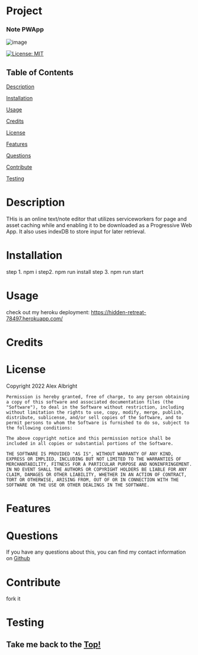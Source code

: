 
  # Project
  
  ### Note PWApp
  ![image](https://user-images.githubusercontent.com/82853759/168102225-3e59c4b7-1e04-4658-bb69-0bc277445b51.png)

  [![License: MIT](https://img.shields.io/badge/License-MIT-yellow.svg)](https://opensource.org/licenses/MIT) 

  ## Table of Contents

  [Description](#description)

  [Installation](#installation)

  [Usage](#usage)

  [Credits](#credits)

  [License](#license)

  [Features](#features)

  [Questions](#questions)

  [Contribute](#contribute)

  [Testing](#testing)


# Description
THis is an online text/note editor that utilizes serviceworkers for page and asset caching while and enabling it to be downloaded as a Progressive Web App. It also uses indexDB to store input for later retrieval. 

# Installation
step 1. npm i  step2. npm run install step 3. npm run start 

# Usage
check out my heroku deployment:
https://hidden-retreat-78497.herokuapp.com/

# Credits 



# License
Copyright 2022 Alex Albright

    Permission is hereby granted, free of charge, to any person obtaining a copy of this software and associated documentation files (the "Software"), to deal in the Software without restriction, including without limitation the rights to use, copy, modify, merge, publish, distribute, sublicense, and/or sell copies of the Software, and to permit persons to whom the Software is furnished to do so, subject to the following conditions:
    
    The above copyright notice and this permission notice shall be included in all copies or substantial portions of the Software.
    
    THE SOFTWARE IS PROVIDED "AS IS", WITHOUT WARRANTY OF ANY KIND, EXPRESS OR IMPLIED, INCLUDING BUT NOT LIMITED TO THE WARRANTIES OF MERCHANTABILITY, FITNESS FOR A PARTICULAR PURPOSE AND NONINFRINGEMENT. IN NO EVENT SHALL THE AUTHORS OR COPYRIGHT HOLDERS BE LIABLE FOR ANY CLAIM, DAMAGES OR OTHER LIABILITY, WHETHER IN AN ACTION OF CONTRACT, TORT OR OTHERWISE, ARISING FROM, OUT OF OR IN CONNECTION WITH THE SOFTWARE OR THE USE OR OTHER DEALINGS IN THE SOFTWARE.

# Features


# Questions

If you have any questions about this, you can find my contact information 
on [Github](https://www.github.com/alexarizona00)


# Contribute
fork it



# Testing







## Take me back to the [Top!](#project)
